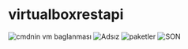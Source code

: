 # virtualboxrestapi
![cmdnin vm baglanması](https://user-images.githubusercontent.com/77542723/201064829-4d094643-dad0-4d48-8e4a-23d7c527356e.png)
![Adsız](https://user-images.githubusercontent.com/77542723/201064835-955c3cbb-8e62-43f4-9b3b-af7f19361446.png)
![paketler](https://user-images.githubusercontent.com/77542723/201064838-95980668-bbdc-44a8-9a8e-6a892b4b434f.png)
![SON](https://user-images.githubusercontent.com/77542723/201064853-8d0cfae5-fc0b-459c-9c2d-dbe28a5a94d6.png)
